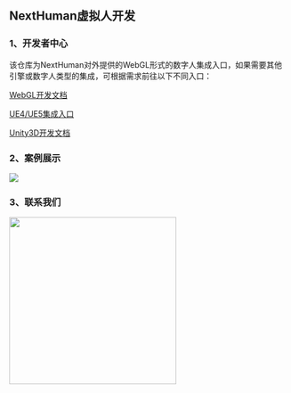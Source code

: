 ## NextHuman虚拟人开发

### 1、开发者中心
该仓库为NextHuman对外提供的WebGL形式的数字人集成入口，如果需要其他引擎或数字人类型的集成，可根据需求前往以下不同入口：

[WebGL开发文档](https://nexthuman.cn/developer/#/open/docs/js)

[UE4/UE5集成入口](https://github.com/WeHome007/NextCAS-UE)

[Unity3D开发文档](https://nexthuman.cn/developer/#/open/docs/unity)

### 2、案例展示
<img src="https://cdn.wehome.cn/cmn/png/META-1OB66K71-10MEORTT6W5W76LYS29Q2-LVYEQSNL-OG2.png?_t=2023111150"></img>


### 3、联系我们
<img src="https://cdn.wehome.cn/cmn/jpeg/META-1OB66K71-OSKH427880QFC93P4K5J2-9KRUUARL-GK.jpeg" height="300" width="300"></img>
